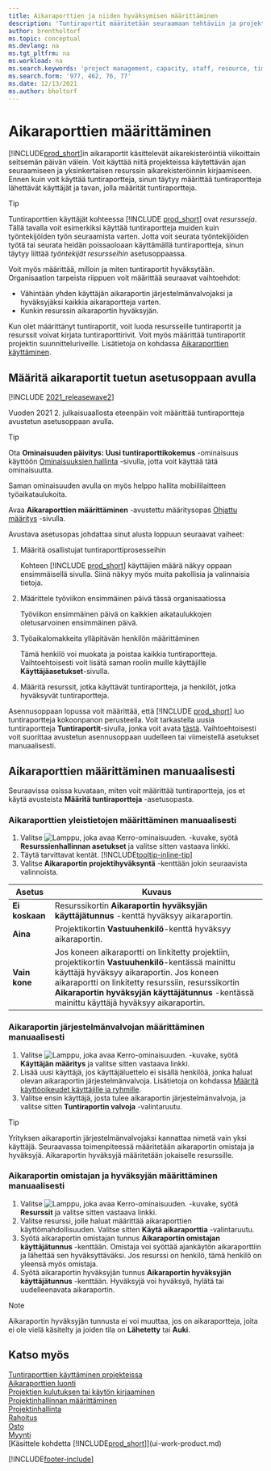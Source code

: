 ```yaml
---
title: Aikaraporttien ja niiden hyväksymisen määrittäminen
description: 'Tuntiraportit määritetään seuraamaan tehtäviin ja projekteihin käytettyä aikaa ja resurssien käyttöä, mikä auttaa projektinhallinnan, henkilöstön ja kapasiteetin suhteen'
author: brentholtorf
ms.topic: conceptual
ms.devlang: na
ms.tgt_pltfrm: na
ms.workload: na
ms.search.keywords: 'project management, capacity, staff, resource, time sheet'
ms.search.form: '977, 462, 76, 77'
ms.date: 12/13/2021
ms.author: bholtorf
---
```

# Aikaraporttien määrittäminen

[!INCLUDE[prod_short](includes/prod_short.md)]in aikaraportit käsittelevät aikarekisteröintiä viikoittain seitsemän päivän välein. Voit käyttää niitä projekteissa käytettävän ajan seuraamiseen ja yksinkertaisen resurssin aikarekisteröinnin kirjaamiseen. Ennen kuin voit käyttää tuntiraportteja, sinun täytyy määrittää tuntiraportteja lähettävät käyttäjät ja tavan, jolla määrität tuntiraportteja.  

> [!TIP]
> Tuntiraporttien käyttäjät kohteessa [!INCLUDE [prod_short](includes/prod_short.md)] ovat *resursseja*. Tällä tavalla voit esimerkiksi käyttää tuntiraportteja muiden kuin työntekijöiden työn seuraamista varten. Jotta voit seurata työntekijöiden työtä tai seurata heidän poissaoloaan käyttämällä tuntiraportteja, sinun täytyy liittää *työntekijät* *resursseihin* asetusoppaassa.  

Voit myös määrittää, milloin ja miten tuntiraportit hyväksytään. Organisaation tarpeista riippuen voit määrittää seuraavat vaihtoehdot:

* Vähintään yhden käyttäjän aikaraportin järjestelmänvalvojaksi ja hyväksyjäksi kaikkia aikaraportteja varten.
* Kunkin resurssin aikaraportin hyväksyjän.

Kun olet määrittänyt tuntiraportit, voit luoda resursseille tuntiraportit ja resurssit voivat kirjata tuntiraporttirivit. Voit myös määrittää tuntiraportit projektin suunnitteluriveille. Lisätietoja on kohdassa [Aikaraporttien käyttäminen](projects-how-use-time-sheets.md).  

## Määritä aikaraportit tuetun asetusoppaan avulla

[!INCLUDE [2021_releasewave2](includes/2021_releasewave2.md)]

Vuoden 2021 2. julkaisuaallosta eteenpäin voit määrittää tuntiraportteja avustetun asetusoppaan avulla.  

> [!TIP]
> Ota **Ominaisuuden päivitys: Uusi tuntiraporttikokemus** -ominaisuus käyttöön [Ominaisuuksien hallinta](https://businesscentral.dynamics.com/?page=2610) -sivulla, jotta voit käyttää tätä ominaisuutta.
>
> Saman ominaisuuden avulla on myös helppo hallita mobiililaitteen työaikataulukoita.

Avaa **Aikaraporttien määrittäminen** -avustettu määritysopas [Ohjattu määritys](https://businesscentral.dynamics.com/?page=1801) -sivulla.

Avustava asetusopas johdattaa sinut alusta loppuun seuraavat vaiheet:

1. Määritä osallistujat tuntiraporttiprosesseihin

    Kohteen [!INCLUDE [prod_short](includes/prod_short.md)] käyttäjien määrä näkyy oppaan ensimmäisellä sivulla. Siinä näkyy myös muita pakollisia ja valinnaisia tietoja.  
2. Määrittele työviikon ensimmäinen päivä tässä organisaatiossa

    Työviikon ensimmäinen päivä on kaikkien aikataulukkojen oletusarvoinen ensimmäinen päivä.
3. Työaikalomakkeita ylläpitävän henkilön määrittäminen

    Tämä henkilö voi muokata ja poistaa kaikkia tuntiraportteja. Vaihtoehtoisesti voit lisätä saman roolin muille käyttäjille **Käyttäjäasetukset**-sivulla.
4. Määritä resurssit, jotka käyttävät tuntiraportteja, ja henkilöt, jotka hyväksyvät tuntiraportteja.

Asennusoppaan lopussa voit määrittää, että [!INCLUDE [prod_short](includes/prod_short.md)] luo tuntiraportteja kokoonpanon perusteella. Voit tarkastella uusia tuntiraportteja **Tuntiraportit**-sivulla, jonka voit avata [tästä](https://businesscentral.dynamics.com/?page=951). Vaihtoehtoisesti voit suorittaa avustetun asennusoppaan uudelleen tai viimeistellä asetukset manuaalisesti.  

## Aikaraporttien määrittäminen manuaalisesti

Seuraavissa osissa kuvataan, miten voit määrittää tuntiraportteja, jos et käytä avusteista **Määritä tuntiraportteja** -asetusopasta.  

### Aikaraporttien yleistietojen määrittäminen manuaalisesti

1. Valitse ![Lamppu, joka avaa Kerro-ominaisuuden.](media/ui-search/search_small.png "Kerro, mitä haluat tehdä") -kuvake, syötä **Resurssienhallinnan asetukset** ja valitse sitten vastaava linkki.  
2. Täytä tarvittavat kentät. [!INCLUDE[tooltip-inline-tip](includes/tooltip-inline-tip_md.md)]
3. Valitse **Aikaraportin projektihyväksyntä** -kenttään jokin seuraavista valinnoista.

| Asetus | Kuvaus |
| --- | --- |
| **Ei koskaan** |Resurssikortin **Aikaraportin hyväksyjän käyttäjätunnus** -kenttä hyväksyy aikaraportin. |
| **Aina** |Projektikortin **Vastuuhenkilö**-kenttä hyväksyy aikaraportin. |
| **Vain kone** |Jos koneen aikaraportti on linkitetty projektiin, projektikortin **Vastuuhenkilö**-kentässä mainittu käyttäjä hyväksyy aikaraportin. Jos koneen aikaraportti on linkitetty resurssiin, resurssikortin **Aikaraportin hyväksyjän käyttäjätunnus** -kentässä mainittu käyttäjä hyväksyy aikaraportin. |

### Aikaraportin järjestelmänvalvojan määrittäminen manuaalisesti

1. Valitse ![Lamppu, joka avaa Kerro-ominaisuuden.](media/ui-search/search_small.png "Kerro, mitä haluat tehdä") -kuvake, syötä **Käyttäjän määritys** ja valitse sitten vastaava linkki.  
2. Lisää uusi käyttäjä, jos käyttäjäluettelo ei sisällä henkilöä, jonka haluat olevan aikaraportin järjestelmänvalvoja. Lisätietoja on kohdassa [Määritä käyttöoikeudet käyttäjille ja ryhmille](ui-define-granular-permissions.md).
3. Valitse ensin käyttäjä, josta tulee aikaraportin järjestelmänvalvoja, ja valitse sitten **Tuntiraportin valvoja** -valintaruutu.  

> [!TIP]  
> Yrityksen aikaraportin järjestelmänvalvojaksi kannattaa nimetä vain yksi käyttäjä. Seuraavassa toimenpiteessä määritetään aikaraportin omistaja ja hyväksyjä. Aikaraportin hyväksyjä määritetään jokaiselle resurssille.  

### Aikaraportin omistajan ja hyväksyjän määrittäminen manuaalisesti

1. Valitse ![Lamppu, joka avaa Kerro-ominaisuuden.](media/ui-search/search_small.png "Kerro, mitä haluat tehdä") -kuvake, syötä **Resurssit** ja valitse sitten vastaava linkki.
2. Valitse resurssi, jolle haluat määrittää aikaraporttien käyttömahdollisuuden. Valitse sitten **Käytä aikaraporttia** -valintaruutu.  
3. Syötä aikaraportin omistajan tunnus **Aikaraportin omistajan käyttäjätunnus** -kenttään. Omistaja voi syöttää ajankäytön aikaraporttiin ja lähettää sen hyväksyttäväksi. Jos resurssi on henkilö, tämä henkilö on yleensä myös omistaja.  
4. Syötä aikaraportin hyväksyjän tunnus **Aikaraportin hyväksyjän käyttäjätunnus** -kenttään. Hyväksyjä voi hyväksyä, hylätä tai uudelleenavata aikaraportin.  

> [!NOTE]  
> Aikaraportin hyväksyjän tunnusta ei voi muuttaa, jos on aikaraportteja, joita ei ole vielä käsitelty ja joiden tila on **Lähetetty** tai **Auki**.

## Katso myös

[Tuntiraporttien käyttäminen projekteissa](projects-how-use-time-sheets.md)  
[Aikaraporttien luonti](projects-how-use-time-sheets.md#to-create-time-sheets)  
[Projektien kulutuksen tai käytön kirjaaminen](projects-how-record-job-usage.md)  
[Projektinhallinnan määrittäminen](projects-setup-projects.md)  
[Projektinhallinta](projects-manage-projects.md)  
[Rahoitus](finance.md)  
[Osto](purchasing-manage-purchasing.md)  
[Myynti](sales-manage-sales.md)  
[Käsittele kohdetta [!INCLUDE[prod_short](includes/prod_short.md)]](ui-work-product.md)  


[!INCLUDE[footer-include](includes/footer-banner.md)]

